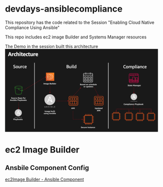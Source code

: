 # devdays-ansiblecompliance
This repository has the code related to the Session "Enabling Cloud Native Compliance Using Ansible"


This repo includes ec2 image Builder and Systems Manager resources


The Demo in the session built this architecture
![](architecture.png)

# ec2 Image Builder

## Ansbile Component Config
[ec2Image Builder - Ansible Component](ec2imagebuilder)
